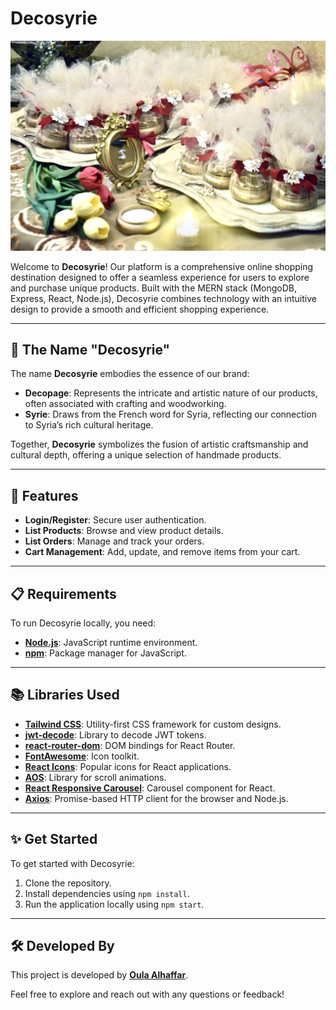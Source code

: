 # Decosyrie

![Decosyrie](frontend/src/assets/slider1.jpg)

Welcome to **Decosyrie**! Our platform is a comprehensive online shopping destination designed to offer a seamless experience for users to explore and purchase unique products. Built with the MERN stack (MongoDB, Express, React, Node.js), Decosyrie combines technology with an intuitive design to provide a smooth and efficient shopping experience.

---

## 🌟 The Name "Decosyrie"

The name **Decosyrie** embodies the essence of our brand:

- **Decopage**: Represents the intricate and artistic nature of our products, often associated with crafting and woodworking.
- **Syrie**: Draws from the French word for Syria, reflecting our connection to Syria’s rich cultural heritage.

Together, **Decosyrie** symbolizes the fusion of artistic craftsmanship and cultural depth, offering a unique selection of handmade products.

---

## 🌟 Features

- **Login/Register**: Secure user authentication.
- **List Products**: Browse and view product details.
- **List Orders**: Manage and track your orders.
- **Cart Management**: Add, update, and remove items from your cart.

---

## 📋 Requirements

To run Decosyrie locally, you need:

- [**Node.js**](https://nodejs.org/): JavaScript runtime environment.
- [**npm**](https://www.npmjs.com/): Package manager for JavaScript.

---

## 📚 Libraries Used

- [**Tailwind CSS**](https://tailwindcss.com/): Utility-first CSS framework for custom designs.
- [**jwt-decode**](https://www.npmjs.com/package/jwt-decode): Library to decode JWT tokens.
- [**react-router-dom**](https://www.npmjs.com/package/react-router-dom): DOM bindings for React Router.
- [**FontAwesome**](https://fontawesome.com/): Icon toolkit.
- [**React Icons**](https://react-icons.github.io/react-icons/): Popular icons for React applications.
- [**AOS**](https://michalsnik.github.io/aos/): Library for scroll animations.
- [**React Responsive Carousel**](https://www.npmjs.com/package/react-responsive-carousel): Carousel component for React.
- [**Axios**](https://axios-http.com/): Promise-based HTTP client for the browser and Node.js.

---

## ✨ Get Started

To get started with Decosyrie:

1. Clone the repository.
2. Install dependencies using `npm install`.
3. Run the application locally using `npm start`.


---

## 🛠️ Developed By

This project is developed by [**Oula Alhaffar**](https://www.linkedin.com/in/olaonline/). 

Feel free to explore and reach out with any questions or feedback!